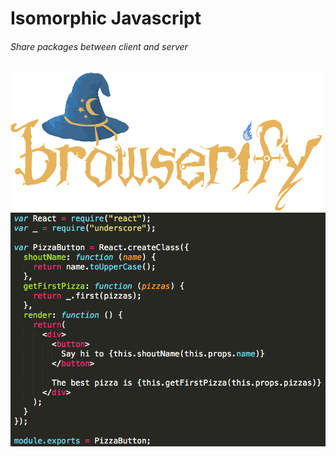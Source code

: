 # Isomorphic Javascript
###### Share packages between client and server
![multi-thread](/img/browserify_logo.png)
![multi-thread](/img/isomorphic.png)

